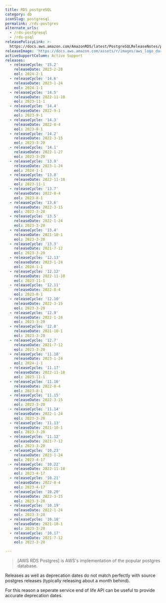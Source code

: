 ```yaml
---
title: RDS postgreSQL
category: db
iconSlug: postgresql
permalink: /rds-postgres
alternate_urls:
  - /rds-postgresql
  - /rds-psql
releasePolicyLink: >-
  https://docs.aws.amazon.com/AmazonRDS/latest/PostgreSQLReleaseNotes/postgresql-release-calendar.html
releaseImage: 'https://docs.aws.amazon.com/assets/r/images/aws_logo_dark.png'
activeSupportColumn: Active Support
releases:
  - releaseCycle: '15.2'
    releaseDate: 2023-2-28
    eol: 2024-2-1
  - releaseCycle: '14.6'
    releaseDate: 2023-1-24
    eol: 2024-1-1
  - releaseCycle: '14.5'
    releaseDate: 2022-11-18
    eol: 2023-11-1
  - releaseCycle: '14.4'
    releaseDate: 2022-9-1
    eol: 2023-9-1
  - releaseCycle: '14.3'
    releaseDate: 2022-8-4
    eol: 2023-8-1
  - releaseCycle: '14.2'
    releaseDate: 2022-3-15
    eol: 2023-3-20
  - releaseCycle: '14.1'
    releaseDate: 2022-1-27
    eol: 2023-3-20
  - releaseCycle: '13.9'
    releaseDate: 2023-1-24
    eol: 2024-1-1
  - releaseCycle: '13.8'
    releaseDate: 2022-11-18
    eol: 2023-11-1
  - releaseCycle: '13.7'
    releaseDate: 2022-8-4
    eol: 2023-8-1
  - releaseCycle: '13.6'
    releaseDate: 2022-3-15
    eol: 2023-3-20
  - releaseCycle: '13.5'
    releaseDate: 2022-1-24
    eol: 2023-3-20
  - releaseCycle: '13.4'
    releaseDate: 2021-10-1
    eol: 2023-3-20
  - releaseCycle: '13.3'
    releaseDate: 2021-7-12
    eol: 2023-3-20
  - releaseCycle: '12.13'
    releaseDate: 2023-1-24
    eol: 2024-1-1
  - releaseCycle: '12.12'
    releaseDate: 2022-11-18
    eol: 2023-11-1
  - releaseCycle: '12.11'
    releaseDate: 2022-8-4
    eol: 2023-8-1
  - releaseCycle: '12.10'
    releaseDate: 2022-3-15
    eol: 2023-3-20
  - releaseCycle: '12.9'
    releaseDate: 2022-1-24
    eol: 2023-3-20
  - releaseCycle: '12.8'
    releaseDate: 2021-10-1
    eol: 2023-3-20
  - releaseCycle: '12.7'
    releaseDate: 2021-7-12
    eol: 2023-3-20
  - releaseCycle: '11.18'
    releaseDate: 2023-1-24
    eol: 2024-1-1
  - releaseCycle: '11.17'
    releaseDate: 2022-11-18
    eol: 2023-11-1
  - releaseCycle: '11.16'
    releaseDate: 2022-8-4
    eol: 2023-8-1
  - releaseCycle: '11.15'
    releaseDate: 2022-3-15
    eol: 2023-3-20
  - releaseCycle: '11.14'
    releaseDate: 2022-1-24
    eol: 2023-3-20
  - releaseCycle: '11.13'
    releaseDate: 2021-10-1
    eol: 2023-3-20
  - releaseCycle: '11.12'
    releaseDate: 2021-7-12
    eol: 2023-3-20
  - releaseCycle: '10.23'
    releaseDate: 2023-1-24
    eol: 2023-4-17
  - releaseCycle: '10.22'
    releaseDate: 2022-11-18
    eol: 2023-4-17
  - releaseCycle: '10.21'
    releaseDate: 2022-8-4
    eol: 2023-4-17
  - releaseCycle: '10.20'
    releaseDate: 2022-3-15
    eol: 2023-3-20
  - releaseCycle: '10.19'
    releaseDate: 2022-1-24
    eol: 2023-3-20
  - releaseCycle: '10.18'
    releaseDate: 2021-10-1
    eol: 2023-3-20
  - releaseCycle: '10.17'
    releaseDate: 2021-7-12
    eol: 2023-3-20

---
```


> [AWS RDS Postgres] is AWS's implementation of the popular postgres database.

Releases as well as deprecation dates do not match perfectly with source postgres releases (typically releasing about a month behind).

For this reason a seperate service end of life API can be useful to provide accurate deprecation dates.
